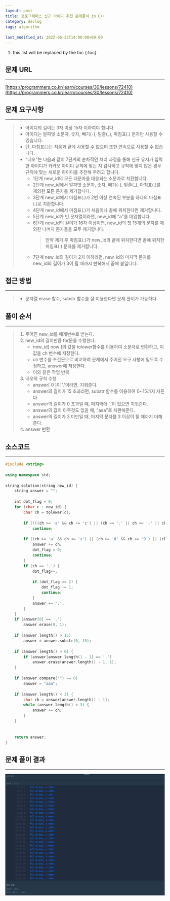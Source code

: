```yaml
---
layout: post
title: 프로그래머스 신규 아이디 추천 문제풀이 in C++
category: devlog
tags: algorithm

last_modified_at: 2022-06-23T14:00:00+09:00
---
```


1. this list will be replaced by the toc
{:toc}

## 문제 URL
---
[https://programmers.co.kr/learn/courses/30/lessons/72410](https://programmers.co.kr/learn/courses/30/lessons/72410)

## 문제 요구사항
---
> + 아이디의 길이는 3자 이상 15자 이하여야 합니다.
> + 아이디는 알파벳 소문자, 숫자, 빼기(-), 밑줄(_), 마침표(.) 문자만 사용할 수 있습니다.
> + 단, 마침표(.)는 처음과 끝에 사용할 수 없으며 또한 연속으로 사용할 수 없습니다.
> + "네오"는 다음과 같이 7단계의 순차적인 처리 과정을 통해 신규 유저가 입력한 아이디가 카카오 아이디 규칙에 맞는 지 검사하고 규칙에 맞지 않은 경우 규칙에 맞는 새로운 아이디를 추천해 주려고 합니다.
>     + 1단계 new_id의 모든 대문자를 대응되는 소문자로 치환합니다.
>     + 2단계 new_id에서 알파벳 소문자, 숫자, 빼기(-), 밑줄(_), 마침표(.)를 제외한 모든 문자를 제거합니다.
>     + 3단계 new_id에서 마침표(.)가 2번 이상 연속된 부분을 하나의 마침표(.)로 치환합니다.
>     + 4단계 new_id에서 마침표(.)가 처음이나 끝에 위치한다면 제거합니다.
>     + 5단계 new_id가 빈 문자열이라면, new_id에 "a"를 대입합니다.
>     + 6단계 new_id의 길이가 16자 이상이면, new_id의 첫 15개의 문자를 제외한 나머지 문자들을 모두 제거합니다. 
>       > 만약 제거 후 마침표(.)가 new_id의 끝에 위치한다면 끝에 위치한 마침표(.) 문자를 제거합니다.
>     + 7단계 new_id의 길이가 2자 이하라면, new_id의 마지막 문자를 new_id의 길이가 3이 될 때까지 반복해서 끝에 붙입니다.

## 접근 방법
---
> + 문자열 erase 함수, substr 함수를 잘 이용한다면 문제 풀이가 가능하다.

## 풀이 순서
---
> 1. 주어진 new_id를 매개변수로 받는다.
> 2. new_id의 길이만큼 for문을 수행한다.
>     + new_id[ now ]의 값을 tolower함수를 이용하여 소문자로 변환하고, 이 값을 ch 변수에 저장한다.
>     + ch 변수를 조건문으로 비교하여 문제에서 주어진 요구 사항에 맞도록 수정하고, answer에 저장한다.
>     + 이와 같은 작업 반복
> 3. 네오의 규칙 수행
>     + answer[ 0 ]이 '.'이라면, 지워준다.
>     + answer의 길이가 15 초과라면, substr 함수를 이용하여 0~15까지 자른다.
>     + answer의 길이가 0 초과일 때, 마지막에 '.'이 있으면 지워준다.
>     + answer의 값이 아무것도 없을 때, "aaa"로 치환해준다.
>     + answer의 길이가 3 미만일 때, 마지막 문자를 3 이상이 될 때까지 더해준다.
> 4. answer 반환

## 소스코드
---
~~~c++
#include <string>

using namespace std;

string solution(string new_id) {
    string answer = "";

    int dot_flag = 0;
    for (char c : new_id) {
        char ch = tolower(c);

        if (!((ch >= 'a' && ch <= 'z') || (ch == '.' || ch == '-' || ch == '_') || (ch >= '0' && ch <= '9')))
            continue;

        if ((ch >= 'a' && ch <= 'z') || (ch >= '0' && ch <= '9') || (ch == '-' || ch == '_')) {
            answer += ch;
            dot_flag = 0;
            continue;
        }
        if (ch == '.') {
            dot_flag++;

            if (dot_flag >= 2) {
                dot_flag -= 1;
                continue;
            }
            answer += '.';
        }
    }
    if (answer[0] == '.')
        answer.erase(0, 1);

    if (answer.length() > 15)
        answer = answer.substr(0, 15);

    if (answer.length() > 0) {
        if (answer[answer.length() - 1] == '.')
            answer.erase(answer.length() - 1, 1);
    }

    if (answer.compare("") == 0)
        answer = "aaa";

    if (answer.length() < 3) {
        char ch = answer[answer.length() - 1];
        while (answer.length() < 3) {
            answer += ch;
        }
    }


    return answer;
}
~~~

## 문제 풀이 결과
---
<img src="/assets/img/post-img/algorithm/2022-06-23-pgs-RecommendNewID/result.jpg">